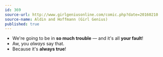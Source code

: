 ```yaml
---
id: 369
source-url: http://www.girlgeniusonline.com/comic.php?date=20160210
source-name: Aldin and Hoffmann (Girl Genius)
published: true
---
```


 - We're going to be in **so much trouble** — and it's all **your fault**!
 - Aw, you *always* say that.
 - Because it's **always true**!
